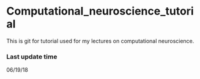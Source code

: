 # Computational_neuroscience_tutorial

This is git for tutorial used for my lectures on computational neuroscience.

### Last update time
06/19/18
